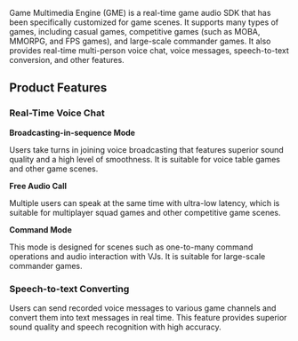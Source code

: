 ﻿Game Multimedia Engine (GME) is a real-time game audio SDK that has been specifically customized for game scenes. It supports many types of games, including casual games, competitive games (such as MOBA, MMORPG, and FPS games), and large-scale commander games. It also provides real-time multi-person voice chat, voice messages, speech-to-text conversion, and other features.
## Product Features
### Real-Time Voice Chat
**Broadcasting-in-sequence Mode**

Users take turns in joining voice broadcasting that features superior sound quality and a high level of smoothness. It is suitable for voice table games and other game scenes.

**Free Audio Call**

Multiple users can speak at the same time with ultra-low latency, which is suitable for multiplayer squad games and other competitive game scenes.

**Command Mode**

This mode is designed for scenes such as one-to-many command operations and audio interaction with VJs. It is suitable for large-scale commander games.
### Speech-to-text Converting
Users can send recorded voice messages to various game channels and convert them into text messages in real time. This feature provides superior sound quality and speech recognition with high accuracy.

